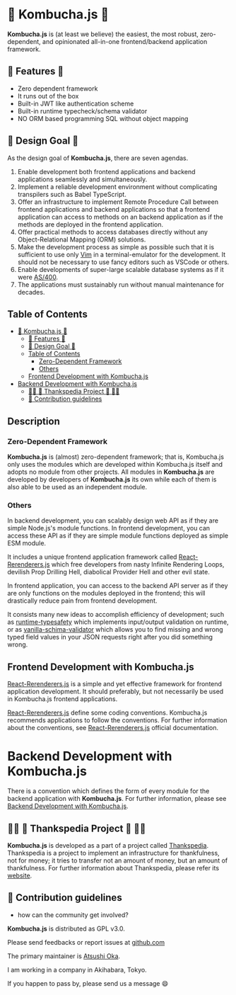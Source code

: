  🍵 Kombucha.js 🍵
===================
**Kombucha.js** is (at least we believe) the easiest, the most robust,
zero-dependent, and opinionated all-in-one frontend/backend application
framework.

  🐶 Features 🐶
-----------------
- Zero dependent framework
- It runs out of the box
- Built-in JWT like authentication scheme
- Built-in runtime typecheck/schema validator
- NO ORM based programming SQL without object mapping

 🗼 Design Goal 🗼
-------------------
As the design goal of **Kombucha.js**, there are seven agendas.

1. Enable development both frontend applications and backend applications
   seamlessly and simultaneously.
2. Implement a reliable development environment without complicating
   transpilers such as Babel TypeScript.
3. Offer an infrastructure to implement Remote Procedure Call between frontend
   applications and backend applications so that a frontend application can
   access to methods on an backend application as if    the methods are deployed
   in the frontend application.
4. Offer practical methods to access databases directly without any
   Object-Relational Mapping (ORM) solutions.
5. Make the development process as simple as possible such that it is
   sufficient to use only [Vim][] in a terminal-emulator for the development. It
   should not be necessary to use fancy editors such as VSCode or others.
6. Enable developments of super-large scalable database systems as if it were
   [AS/400](https://en.wikipedia.org/wiki/IBM_AS/400).
7. The applications must sustainably run without manual maintenance for
   decades.

[Vim]: https://www.vim.org/


 Table of Contents
------------------------------------

[TOC-BEGIN]: <> ""


-   [🍵 Kombucha.js 🍵](#kombucha.js)
    -   [🐶 Features 🐶](#features)
    -   [🗼 Design Goal 🗼](#design-goal)
    -   [Table of Contents](#table-of-contents)
        -   [Zero-Dependent Framework](#zero-dependent-framework)
        -   [Others](#others)
    -   [Frontend Development with Kombucha.js](#frontend-development-with-kombucha.js)
-   [Backend Development with Kombucha.js](#backend-development-with-kombucha.js)
    -   [🙏🏿 🥰 Thankspedia Project 🥰 🙏🏻](#thankspedia-project)
    -   [🌈 Contribution guidelines](#contribution-guidelines)

[TOC-END]: <> ""
[TOC-COMMAND]: <> "r! cat profile/README.md | pandoc -s --toc --wrap=none  --from=markdown --to=markdown | sed -n '1,/^ *$/p'"


 Description
------------------

### Zero-Dependent Framework
**Kombucha.js** is (almost) zero-dependent framework; that is, Kombucha.js only
uses the modules which are developed within Kombucha.js itself and adopts no
module from other projects.  All modules in **Kombucha.js** are developed by
developers of **Kombucha.js** its own while each of them is also able to be
used as an independent module.

### Others
In backend development, you can scalably design web API as if they are simple
Node.js's module functions. In frontend development, you can access these API
as if they are simple module functions deployed as simple ESM module.

It includes a unique frontend application framework called [React-Rerenderers.js][rerenderers]
which free developers from nasty Infinite Rendering Loops, devilish Prop
Drilling Hell, diabolical Provider Hell and other evil state.

In frontend application, you can access to the backend API server as if they
are only functions on the modules deployed in the frontend; this will
drastically reduce pain from frontend development.

It consists many new ideas to accomplish efficiency of development; such as
[runtime-typesafety][] which implements input/output validation on runtime, or as
[vanilla-schima-validator][] which allows you to find missing and wrong typed
field values in your JSON requests right after you did something wrong.

[rerenderers]: https://github.com/kombucha-js/react-rerenderers/
[vanilla-schima-validator]: https://github.com/kombucha-js/vanilla-schima-validator/
[runtime-typesafety]: https://github.com/kombucha-js/runtime-typesafety/


 Frontend Development with Kombucha.js
----------------------------------------

[React-Rerenderers.js][rerenderers] is a simple and yet effective framework for
frontend application development. It should preferably, but not necessarily be
used in Kombucha.js frontend applications.

[React-Rerenderers.js][rerenderers] define some coding conventions. Kombucha.js
recommends applications to follow the conventions. For further information
about the conventions, see [React-Rerenderers.js][rerenderers] official
documentation.


 Backend Development with Kombucha.js
======================================
There is a convention which defines the form of every module for the backend
application with **Kombucha.js**. For further information, please see [Backend Development with Kombucha.js][backend].


[frontend]: https://github.com/kombucha-js/.github/wiki/Frontend-Development
[backend]: https://github.com/kombucha-js/.github/wiki/Backend-Development



  🙏🏿 🥰 Thankspedia Project 🥰 🙏🏻
----------------------------------------
**Kombucha.js** is developed as a part of a project called [Thankspedia][].
Thankspedia is a project to implement an infrastructure for thankfulness, not
for money; it tries to transfer not an amount of money, but an amount of
thankfulness. For further information about Thankspedia, please refer its
[website][Thankspedia].

[Thankspedia]: https://github.com/thankspedia/


🌈 Contribution guidelines
---------------------------------------------------------------
- how can the community get involved?

**Kombucha.js** is distributed as GPL v3.0.

Please send feedbacks or report issues at [github.com](https://github.com/kombucha-js)

The primary maintainer is [Atsushi Oka][ats4u].

I am working in a company in Akihabara, Tokyo.

If you happen to pass by, please send us a message 😄

[ats4u]: https://github.com/ats4u

<!--
**Here are some ideas to get you started:**
👩‍💻 Useful resources
---------------------------------------------------------------
 - where can the community find your docs? Is there anything else the community should know?
🙋‍♀️ A short introduction - what is your organization all about?
🌈 Contribution guidelines - how can the community get involved?
👩‍💻 Useful resources - where can the community find your docs? Is there anything else the community should know?
🍿 Fun facts - what does your team eat for breakfast?
🧙 Remember, you can do mighty things with the power of [Markdown](https://docs.github.com/github/writing-on-github/getting-started-with-writing-and-formatting-on-github/basic-writing-and-formatting-syntax)
-->
